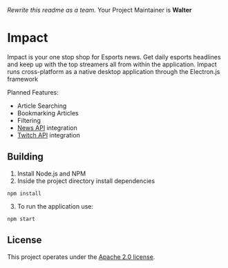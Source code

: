 *Rewrite this readme as a team.*
Your Project Maintainer is **Walter**

# Impact

Impact is your one stop shop for Esports news. Get daily esports headlines and keep up with the top streamers all from within the application.
Impact runs cross-platform as a native desktop application through the Electron.js framework 

Planned Features:
* Article Searching
* Bookmarking Articles
* Filtering
* [News API](https://newsapi.org/) integration
* [Twitch API](https://dev.twitch.tv/) integration

## Building
1. Install Node.js and NPM
2. Inside the project directory install dependencies
```
npm install
```
3. To run the application use:
```
npm start
```

## License
This project operates under the [Apache 2.0 license](https://github.com/CSI280-S17/Montpelier/blob/master/LICENSE).
